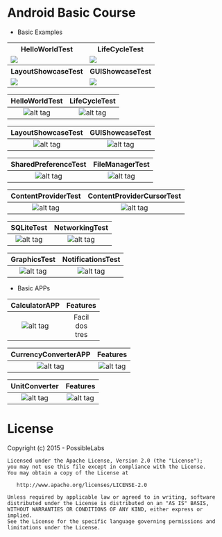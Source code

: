 # Android Basic Course 

* Basic Examples

<table>
	<tr>
		<th>HelloWorldTest</th>
		<th>LifeCycleTest</th>
	</tr>
	<tr>
		<td><img src="https://raw.githubusercontent.com/tiveor/android-basic/master/screens/helloworldtest.png"/></td>
		<td><img src="https://raw.githubusercontent.com/tiveor/android-basic/master/screens/lifecycletest.png"/></td>
	</tr>
	<tr>
		<th>LayoutShowcaseTest</th>
		<th>GUIShowcaseTest</th>		
	</tr>
	<tr>
		<td><img src="https://raw.githubusercontent.com/tiveor/android-basic/master/screens/layoutshowcasetest.png"/></td>
		<td><img src="https://raw.githubusercontent.com/tiveor/android-basic/master/screens/guishowcasetest.png"/></td>
	</tr>
</table>

HelloWorldTest | LifeCycleTest
:-------------------------:|:-------------------------:
![alt tag](https://raw.githubusercontent.com/tiveor/android-basic/master/screens/helloworldtest.png) |  ![alt tag](https://raw.githubusercontent.com/tiveor/android-basic/master/screens/lifecycletest.png)

LayoutShowcaseTest | GUIShowcaseTest
:-------------------------:|:-------------------------:
![alt tag](https://raw.githubusercontent.com/tiveor/android-basic/master/screens/layoutshowcasetest.png) | ![alt tag](https://raw.githubusercontent.com/tiveor/android-basic/master/screens/guishowcasetest.png)

SharedPreferenceTest | FileManagerTest
:-------------------------:|:-------------------------:
![alt tag](https://raw.githubusercontent.com/tiveor/android-basic/master/screens/sharedpreferencetest.png) | ![alt tag](https://raw.githubusercontent.com/tiveor/android-basic/master/screens/filemanagertest.png)

ContentProviderTest        |  ContentProviderCursorTest
:-------------------------:|:-------------------------:
![alt tag](https://raw.githubusercontent.com/tiveor/android-basic/master/screens/conteprovidertest.png)  |  ![alt tag](https://raw.githubusercontent.com/tiveor/android-basic/master/screens/contentprovidercursortest.png)

SQLiteTest        |  NetworkingTest
:-------------------------:|:-------------------------:
![alt tag](https://raw.githubusercontent.com/tiveor/android-basic/master/screens/conteprovidertest.png)  |  ![alt tag](https://raw.githubusercontent.com/tiveor/android-basic/master/screens/contentprovidercursortest.png)

GraphicsTest        |  NotificationsTest
:-------------------------:|:-------------------------:
![alt tag](https://raw.githubusercontent.com/tiveor/android-basic/master/screens/conteprovidertest.png)  |  ![alt tag](https://raw.githubusercontent.com/tiveor/android-basic/master/screens/contentprovidercursortest.png)

* Basic APPs

CalculatorAPP | Features
:-------------------------:|:-------------------------:
![alt tag](https://raw.githubusercontent.com/tiveor/android-basic/master/screens/helloworldtest.png) | Facil <br/> dos <br/> tres <br/>

CurrencyConverterAPP | Features 
:-------------------------:|:-------------------------:
![alt tag](https://raw.githubusercontent.com/tiveor/android-basic/master/screens/helloworldtest.png) |  ![alt tag](https://raw.githubusercontent.com/tiveor/android-basic/master/screens/lifecycletest.png)

UnitConverter | Features
:-------------------------:|:-------------------------:
![alt tag](https://raw.githubusercontent.com/tiveor/android-basic/master/screens/helloworldtest.png) |  ![alt tag](https://raw.githubusercontent.com/tiveor/android-basic/master/screens/lifecycletest.png)

# License
Copyright (c) 2015 - PossibleLabs

```
Licensed under the Apache License, Version 2.0 (the "License");
you may not use this file except in compliance with the License.
You may obtain a copy of the License at

   http://www.apache.org/licenses/LICENSE-2.0

Unless required by applicable law or agreed to in writing, software
distributed under the License is distributed on an "AS IS" BASIS,
WITHOUT WARRANTIES OR CONDITIONS OF ANY KIND, either express or implied.
See the License for the specific language governing permissions and
limitations under the License.
```